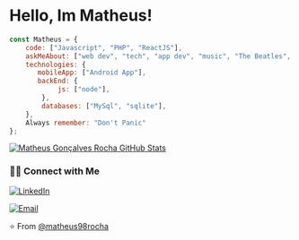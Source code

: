 # Hello, Im Matheus!

```javascript
const Matheus = {
    code: ["Javascript", "PHP", "ReactJS"],
    askMeAbout: ["web dev", "tech", "app dev", "music", "The Beatles", "Movies"],
    technologies: {
       mobileApp: ["Android App"],
       backEnd: {
            js: ["node"],
        },
        databases: ["MySql", "sqlite"],
    },
    Always remember: "Don't Panic"
};
```
[![Matheus Gonçalves Rocha GitHub Stats](https://github-readme-stats.vercel.app/api?username=matheus98rocha&show_icons=true&count_private=true)](https://github.com/matheus98rocha)


<h3> 🤝🏻 Connect with Me </h3>

<p align="center">
  
<a href="https://www.linkedin.com/in/matheus-rocha-79185b169/" target="_blank"><img alt="LinkedIn" src="https://img.shields.io/badge/LinkedIn-@matheus98rocha-blue?style=flat&logo=linkedin"></a>

<a href="mailto:matheus98rocha@gmail.com"><img alt="Email" src="https://img.shields.io/badge/Email-matheus98rocha@gmail.com-blue?style=flat&logo=gmail"></a>
</p>


⭐️ From [@matheus98rocha](https://github.com/matheus98rocha)
